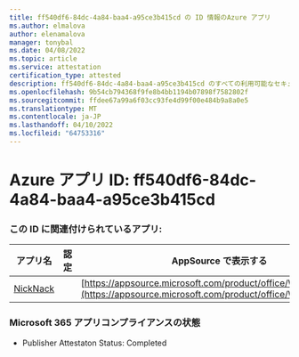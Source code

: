 ```yaml
---
title: ff540df6-84dc-4a84-baa4-a95ce3b415cd の ID 情報のAzure アプリ
ms.author: elmalova
author: elenamalova
manager: tonybal
ms.date: 04/08/2022
ms.topic: article
ms.service: attestation
certification_type: attested
description: ff540df6-84dc-4a84-baa4-a95ce3b415cd のすべての利用可能なセキュリティとコンプライアンス情報。
ms.openlocfilehash: 9b54cb794368f9fe8b4bb1194b07898f7582802f
ms.sourcegitcommit: ffdee67a99a6f03cc93fe4d99f00e484b9a8a0e5
ms.translationtype: MT
ms.contentlocale: ja-JP
ms.lasthandoff: 04/10/2022
ms.locfileid: "64753316"
---
```

# <a name="azure-app-id-ff540df6-84dc-4a84-baa4-a95ce3b415cd"></a>Azure アプリ ID: ff540df6-84dc-4a84-baa4-a95ce3b415cd


### <a name="apps-associated-with-this-id"></a>この ID に関連付けられているアプリ:
| **アプリ名** | **認定** | **AppSource で表示する** |
|--------------|---------------|-----------------------|
| [NickNack](../forward/WA200003196.md) |  | [https://appsource.microsoft.com/product/office/WA200003196](https://appsource.microsoft.com/product/office/WA200003196) |

### <a name="microsoft-365-app-compliance-status"></a>Microsoft 365 アプリコンプライアンスの状態
- Publisher Attestaton Status: Completed
